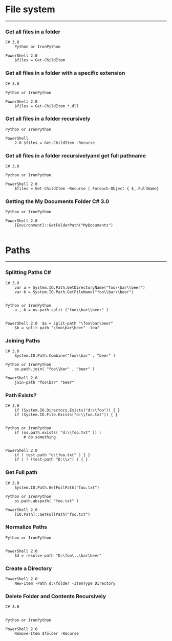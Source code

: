 # File system				
---

### Get all files in a folder		

```
C# 3.0		
	Python or IronPython			

PowerShell 2.0	
	$files = Get-ChildItem		
```

### Get all files in a folder with a specific extension	


```
C# 3.0		

Python or IronPython			

PowerShell 2.0	
	$files = Get-ChildItem *.dll		
```

### Get all files in a folder recursively	


``` 
Python or IronPython			

PowerShell 
	2.0	$files = Get-ChildItem -Recurse		
```

### Get all files in a folder recursivelyand get full pathname	


```
C# 3.0			

Python or IronPython			

PowerShell 2.0	
	$files = Get-ChildItem –Recurse | Foreach-Object { $_.FullName}		
```

### Getting the My Documents Folder	C# 3.0			

```
Python or IronPython			

PowerShell 2.0
	[Environment]::GetFolderPath("MyDocuments")		
				
```				
				
# Paths				
---

### Splitting Paths	C# 

```
C# 3.0	
	var a = System.IO.Path.GetDirectoryName("foo\\bar\\beer")
	var b = System.IO.Path.GetFileName("foo\\bar\\beer")		
	

Python or IronPython	
	a , b = os.path.split ("foo\\bar\\beer" )		


PowerShell 2.0	$a = split-path "\foo\bar\beer"
	$b = split-path "\foo\bar\beer" -leaf
```

###	Joining Paths	

```
C# 3.0	
	System.IO.Path.Combine("foo\\bar" , "beer" )		

Python or IronPython	
	os.path.join( "foo\\bar" , "beer" )		

PowerShell 2.0	
	join-path "foo\bar" "beer"		
```			

### Path Exists?	


```
C# 3.0	
	if (System.IO.Directory.Exists("d:\\foo")) { }
	if (System.IO.File.Exists("d:\\foo.txt")) { }


Python or IronPython	
	if (os.path.exists( "d:\\foo.txt" )) :
    	# do something


PowerShell 2.0	
    if ( test-path "d:\foo.txt" ) { }
	if ( ! (test-path "D:\\x") ) { }

```		

### Get Full path			

```
C# 3.0	
	System.IO.Path.GetFullPath("foo.txt")	

Python or IronPython	
	os.path.abspath( "foo.txt" )		

PowerShell 2.0	
	[IO.Path]::GetFullPath("foo.txt")		
```

### Normalize Paths	

``` 
Python or IronPython			


PowerShell 2.0	
	$d = resolve-path "D:\foo\..\bar\beer"		
```

### Create a Directory				

```
PowerShell 2.0	
	New-Item -Path d:\folder -ItemType Directory		
```

### Delete Folder and Contents Recursively	

```
C# 3.0			


Python or IronPython			

PowerShell 2.0	
	Remove-Item $folder -Recurse		
				
```
